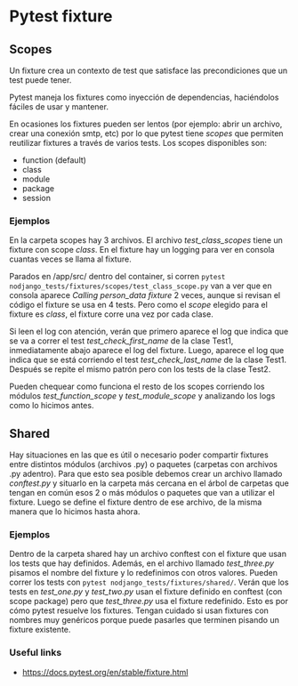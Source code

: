 # Pytest fixture


## Scopes
Un fixture crea un contexto de test que satisface las precondiciones que un test
puede tener.

Pytest maneja los fixtures como inyección de dependencias, haciéndolos fáciles
de usar y mantener.

En ocasiones los fixtures pueden ser lentos (por ejemplo: abrir un archivo, crear
una conexión smtp, etc) por lo que pytest tiene *scopes* que permiten reutilizar
fixtures a través de varios tests. Los scopes disponibles son:

- function (default)
- class
- module
- package
- session

### Ejemplos

En la carpeta scopes hay 3 archivos. El archivo *test_class_scopes* tiene un
fixture con scope *class*. En el fixture hay un logging para ver en consola
cuantas veces se llama al fixture.

Parados en /app/src/ dentro del container, si corren `pytest nodjango_tests/fixtures/scopes/test_class_scope.py`
van a ver que en consola aparece *Calling person_data fixture* 2 veces, aunque
si revisan el código el fixture se usa en 4 tests. Pero como el *scope* elegido
para el fixture es *class*, el fixture corre una vez por cada clase.

Si leen el log con atención, verán que primero aparece el log que indica que se
va a correr el test *test_check_first_name* de la clase Test1, inmediatamente abajo
aparece el log del fixture. Luego, aparece el log que indica que se está corriendo
el test *test_check_last_name* de la clase Test1. Después se repite el mismo patrón
pero con los tests de la clase Test2.

Pueden chequear como funciona el resto de los scopes corriendo los módulos
*test_function_scope* y *test_module_scope* y analizando los logs como lo hicimos
antes.

## Shared
Hay situaciones en las que es útil o necesario poder compartir fixtures entre
distintos módulos (archivos .py) o paquetes (carpetas con archivos .py adentro).
Para que esto sea posible debemos crear un archivo llamado *conftest.py* y
situarlo en la carpeta más cercana en el árbol de carpetas que tengan en común
esos 2 o más módulos o paquetes que van a utilizar el fixture.
Luego se define el fixture dentro de ese archivo, de la misma manera que lo hicimos
hasta ahora.

### Ejemplos
Dentro de la carpeta shared hay un archivo conftest con el fixture que usan los
tests que hay definidos. Además, en el archivo llamado *test_three.py* pisamos
el nombre del fixture y lo redefinimos con otros valores. Pueden correr los tests
con `pytest nodjango_tests/fixtures/shared/`. Verán que los tests en *test_one.py*
y *test_two.py* usan el fixture definido en conftest (con scope package) pero que
*test_three.py* usa el fixture redefinido. Esto es por cómo pytest resuelve los
fixtures. Tengan cuidado si usan fixtures con nombres muy genéricos porque puede
pasarles que terminen pisando un fixture existente.

### Useful links

* https://docs.pytest.org/en/stable/fixture.html
